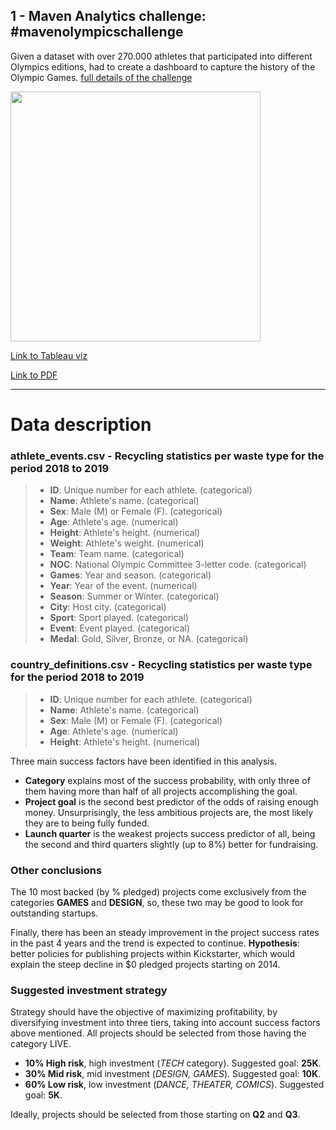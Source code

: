 ## 1 - Maven Analytics challenge: #mavenolympicschallenge

Given a dataset with over 270.000 athletes that participated into different Olympics editions, had to create a dashboard to capture the history of the Olympic Games. [full details of the challenge](https://www.mavenanalytics.io/blog/maven-olympics-challenge)

<div class="img-left"><img src="https://i.imgur.com/Vh35oZB.jpg" width="400"></div>

[Link to Tableau viz](https://public.tableau.com/app/profile/gonzalo3304/viz/Olympics_16264021893190/Dashboard_final)

[Link to PDF](https://drive.google.com/file/d/1anQkgX0dFgO7l5hu3n5KAOGlv7iXLW8n/view?usp=sharing)

---

# Data description

### athlete_events.csv - Recycling statistics per waste type for the period 2018 to 2019
> - **ID**: Unique number for each athlete. (categorical)
> - **Name**: Athlete's name. (categorical)
> - **Sex**: Male (M) or Female (F). (categorical)
> - **Age**: Athlete's age. (numerical)
> - **Height**: Athlete's height. (numerical)
> - **Weight**: Athlete's weight. (numerical)
> - **Team**: Team name. (categorical)
> - **NOC**: National Olympic Committee 3-letter code. (categorical)
> - **Games**: Year and season. (categorical)
> - **Year**: Year of the event. (numerical)
> - **Season**: Summer or Winter. (categorical)
> - **City**: Host city. (categorical)
> - **Sport**: Sport played. (categorical)
> - **Event**: Event played. (categorical)
> - **Medal**: Gold, Silver, Bronze, or NA. (categorical)

### country_definitions.csv - Recycling statistics per waste type for the period 2018 to 2019
> - **ID**: Unique number for each athlete. (categorical)
> - **Name**: Athlete's name. (categorical)
> - **Sex**: Male (M) or Female (F). (categorical)
> - **Age**: Athlete's age. (numerical)
> - **Height**: Athlete's height. (numerical)


Three main success factors have been identified in this analysis.
- **Category** explains most of the success probability, with only three of them having more than half of all projects accomplishing the goal.
- **Project goal** is the second best predictor of the odds of raising enough money. Unsurprisingly, the less ambitious projects are, the most likely they are to being fully funded.
- **Launch quarter** is the weakest projects success predictor of all, being the second and third quarters slightly (up to 8%) better for fundraising.

### Other conclusions
The 10 most backed (by % pledged) projects come exclusively from the categories **GAMES** and **DESIGN**, so, these two may be good to look for outstanding startups.

Finally, there has been an steady improvement in the project success rates in the past 4 years and the trend is expected to continue. **Hypothesis**: better policies for publishing projects within Kickstarter, which would explain the steep decline in $0 pledged projects starting on 2014.

### Suggested investment strategy
Strategy should have the objective of maximizing profitability, by diversifying investment into three tiers, taking into account success factors above mentioned. All projects should be selected from those having the category LIVE.
- **10% High risk**, high investment (*TECH* category). Suggested goal: **25K**.
- **30% Mid risk**, mid investment (*DESIGN, GAMES*). Suggested goal: **10K**.
- **60% Low risk**, low investment (*DANCE, THEATER, COMICS*). Suggested goal: **5K**.

Ideally, projects should be selected from those starting on **Q2** and **Q3**.
